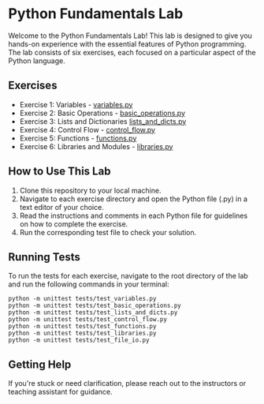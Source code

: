 # Python Fundamentals Lab

Welcome to the Python Fundamentals Lab! This lab is designed to give you hands-on experience with the essential features of Python programming. The lab consists of six exercises, each focused on a particular aspect of the Python language.

## Exercises
- Exercise 1: Variables - [variables.py](./exercises/variables.py)
- Exercise 2: Basic Operations - [basic_operations.py](./exercises/basic_operations.py)
- Exercise 3: Lists and Dictionaries [lists_and_dicts.py](./exercises/lists_and_dicts.py)
- Exercise 4: Control Flow - [control_flow.py](./exercises/control_flow.py)
- Exercise 5: Functions - [functions.py](./exercises/functions.py)
- Exercise 6: Libraries and Modules - [libraries.py](./exercises/libraries.py)

## How to Use This Lab
1. Clone this repository to your local machine.
2. Navigate to each exercise directory and open the Python file (.py) in a text editor of your choice.
3. Read the instructions and comments in each Python file for guidelines on how to complete the exercise.
4. Run the corresponding test file to check your solution.

## Running Tests
To run the tests for each exercise, navigate to the root directory of the lab and run the following commands in your terminal:

    python -m unittest tests/test_variables.py
    python -m unittest tests/test_basic_operations.py
    python -m unittest tests/test_lists_and_dicts.py
    python -m unittest tests/test_control_flow.py
    python -m unittest tests/test_functions.py
    python -m unittest tests/test_libraries.py
    python -m unittest tests/test_file_io.py

## Getting Help
If you're stuck or need clarification, please reach out to the instructors or teaching assistant for guidance.

